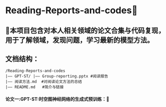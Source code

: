 # Reading-Reports-and-codes🎉
## 🎄本项目包含对本人相关领域的论文合集与代码复现，用于了解领域，发现问题，学习最新的模型方法。
## 文档结构：
```
/Reading-Reports-and-codes
|—— GPT-ST/ |—— Group-reporting.pptx #阅读报告
|—— 阅读方法.md  #对阅读论文方法的总结
|—— README.md   #简介与链接

```

#### 论文一:GPT-ST:时空图神经网络的生成式预训练：🎄

